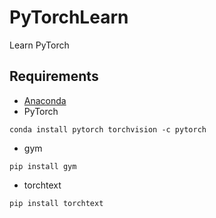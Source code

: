# PyTorchLearn
Learn PyTorch

## Requirements
* [Anaconda](https://www.anaconda.com/download/)
* PyTorch
```
conda install pytorch torchvision -c pytorch
```
* gym
```
pip install gym
```
* torchtext
```
pip install torchtext
```
